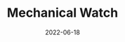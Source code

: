 ---
title: 'Mechanical Watch'
link: https://ciechanow.ski/mechanical-watch/
description: Interactive article explaining how a mechanical watch works.
tags: [fun]
content-type: reading
date: 2022-06-18
---